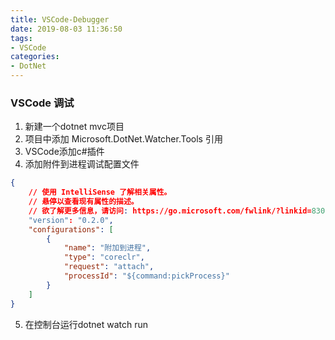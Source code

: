 ```yaml
---
title: VSCode-Debugger
date: 2019-08-03 11:36:50
tags:
- VSCode
categories: 
- DotNet
---
```


### VSCode 调试
1. 新建一个dotnet mvc项目
2. 项目中添加 Microsoft.DotNet.Watcher.Tools 引用
3. VSCode添加c#插件
4. 添加附件到进程调试配置文件
``` json
{
    // 使用 IntelliSense 了解相关属性。 
    // 悬停以查看现有属性的描述。
    // 欲了解更多信息，请访问: https://go.microsoft.com/fwlink/?linkid=830387
    "version": "0.2.0",
    "configurations": [   
        {
            "name": "附加到进程",
            "type": "coreclr",
            "request": "attach",
            "processId": "${command:pickProcess}"
        }
    ]
}
```
5. 在控制台运行dotnet watch run